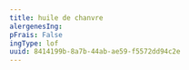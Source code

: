 ```yaml
---
title: huile de chanvre
alergenesIng:
pFrais: False
ingType: lof
uuid: 8414199b-8a7b-44ab-ae59-f5572dd94c2e
---
```

